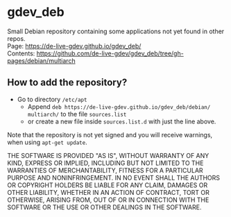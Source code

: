 # gdev_deb

Small Debian repository containing some applications not yet found in other repos.  
Page: <https://de-live-gdev.github.io/gdev_deb/>  
Contents: <https://github.com/de-live-gdev/gdev_deb/tree/gh-pages/debian/multiarch>

## How to add the repository?

* Go to directory `/etc/apt`
  * Append `deb https://de-live-gdev.github.io/gdev_deb/debian/  multiarch/` to the file `sources.list`
  * or create a new file inside `sources.list.d` with just the line above.

Note that the repository is not yet signed and you will receive warnings, when using `apt-get update`.
  
  
THE SOFTWARE IS PROVIDED "AS IS", WITHOUT WARRANTY OF ANY KIND, EXPRESS OR IMPLIED, INCLUDING BUT NOT LIMITED TO THE WARRANTIES OF MERCHANTABILITY, FITNESS FOR A PARTICULAR PURPOSE AND NONINFRINGEMENT. IN NO EVENT SHALL THE AUTHORS OR COPYRIGHT HOLDERS BE LIABLE FOR ANY CLAIM, DAMAGES OR OTHER LIABILITY, WHETHER IN AN ACTION OF CONTRACT, TORT OR OTHERWISE, ARISING FROM, OUT OF OR IN CONNECTION WITH THE SOFTWARE OR THE USE OR OTHER DEALINGS IN THE SOFTWARE.
